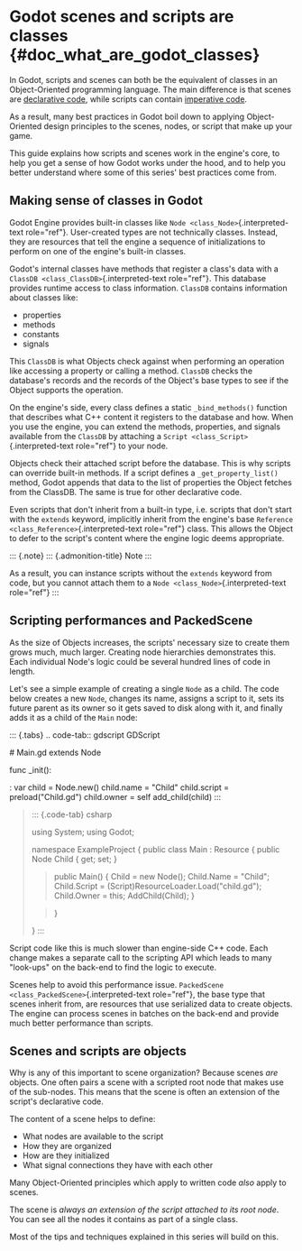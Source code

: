 Godot scenes and scripts are classes {#doc_what_are_godot_classes}
====================================

In Godot, scripts and scenes can both be the equivalent of classes in an
Object-Oriented programming language. The main difference is that scenes
are [declarative
code](https://en.wikipedia.org/wiki/Declarative_programming), while
scripts can contain [imperative
code](https://en.wikipedia.org/wiki/Imperative_programming).

As a result, many best practices in Godot boil down to applying
Object-Oriented design principles to the scenes, nodes, or script that
make up your game.

This guide explains how scripts and scenes work in the engine\'s core,
to help you get a sense of how Godot works under the hood, and to help
you better understand where some of this series\' best practices come
from.

Making sense of classes in Godot
--------------------------------

Godot Engine provides built-in classes like
`Node <class_Node>`{.interpreted-text role="ref"}. User-created types
are not technically classes. Instead, they are resources that tell the
engine a sequence of initializations to perform on one of the engine\'s
built-in classes.

Godot\'s internal classes have methods that register a class\'s data
with a `ClassDB <class_ClassDB>`{.interpreted-text role="ref"}. This
database provides runtime access to class information. `ClassDB`
contains information about classes like:

-   properties
-   methods
-   constants
-   signals

This `ClassDB` is what Objects check against when performing an
operation like accessing a property or calling a method. `ClassDB`
checks the database\'s records and the records of the Object\'s base
types to see if the Object supports the operation.

On the engine\'s side, every class defines a static `_bind_methods()`
function that describes what C++ content it registers to the database
and how. When you use the engine, you can extend the methods,
properties, and signals available from the `ClassDB` by attaching a
`Script <class_Script>`{.interpreted-text role="ref"} to your node.

Objects check their attached script before the database. This is why
scripts can override built-in methods. If a script defines a
`_get_property_list()` method, Godot appends that data to the list of
properties the Object fetches from the ClassDB. The same is true for
other declarative code.

Even scripts that don\'t inherit from a built-in type, i.e. scripts that
don\'t start with the `extends` keyword, implicitly inherit from the
engine\'s base `Reference <class_Reference>`{.interpreted-text
role="ref"} class. This allows the Object to defer to the script\'s
content where the engine logic deems appropriate.

::: {.note}
::: {.admonition-title}
Note
:::

As a result, you can instance scripts without the `extends` keyword from
code, but you cannot attach them to a
`Node <class_Node>`{.interpreted-text role="ref"}
:::

Scripting performances and PackedScene
--------------------------------------

As the size of Objects increases, the scripts\' necessary size to create
them grows much, much larger. Creating node hierarchies demonstrates
this. Each individual Node\'s logic could be several hundred lines of
code in length.

Let\'s see a simple example of creating a single `Node` as a child. The
code below creates a new `Node`, changes its name, assigns a script to
it, sets its future parent as its owner so it gets saved to disk along
with it, and finally adds it as a child of the `Main` node:

::: {.tabs}
.. code-tab:: gdscript GDScript

\# Main.gd extends Node

func \_init():

:   var child = Node.new() child.name = \"Child\" child.script =
    preload(\"Child.gd\") child.owner = self add\_child(child)
:::

> ::: {.code-tab}
> csharp
>
> using System; using Godot;
>
> namespace ExampleProject { public class Main : Resource { public Node
> Child { get; set; }
>
> > public Main() { Child = new Node(); Child.Name = \"Child\";
> > Child.Script = (Script)ResourceLoader.Load(\"child.gd\");
> > Child.Owner = this; AddChild(Child); }
>
> > }
>
> }
> :::

Script code like this is much slower than engine-side C++ code. Each
change makes a separate call to the scripting API which leads to many
\"look-ups\" on the back-end to find the logic to execute.

Scenes help to avoid this performance issue. `PackedScene
<class_PackedScene>`{.interpreted-text role="ref"}, the base type that
scenes inherit from, are resources that use serialized data to create
objects. The engine can process scenes in batches on the back-end and
provide much better performance than scripts.

Scenes and scripts are objects
------------------------------

Why is any of this important to scene organization? Because scenes *are*
objects. One often pairs a scene with a scripted root node that makes
use of the sub-nodes. This means that the scene is often an extension of
the script\'s declarative code.

The content of a scene helps to define:

-   What nodes are available to the script
-   How they are organized
-   How are they initialized
-   What signal connections they have with each other

Many Object-Oriented principles which apply to written code *also* apply
to scenes.

The scene is *always an extension of the script attached to its root
node*. You can see all the nodes it contains as part of a single class.

Most of the tips and techniques explained in this series will build on
this.
